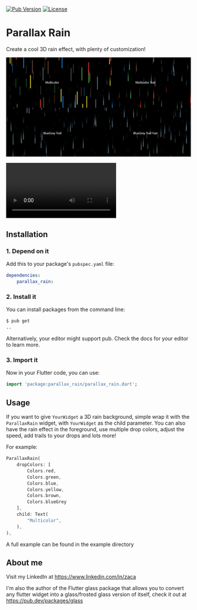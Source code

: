 [![Pub Version](https://img.shields.io/pub/v/glass.svg?style=flat-square)](https://pub.dev/packages/parallax_rain)
[![License](https://img.shields.io/badge/License-BSD%203--Clause-blue.svg)](https://opensource.org/licenses/BSD-3-Clause)

# Parallax Rain
Create a cool 3D rain effect, with plenty of customization!

![Sample screenshot](https://raw.githubusercontent.com/Zachariah-Abraham/parallax_rain/main/example/screenshots/1.PNG)

![Sample video](https://user-images.githubusercontent.com/24973509/120873946-e964f600-c5c1-11eb-8cc1-eabb493ddee2.mp4)



## Installation

### 1. Depend on it

Add this to your package's `pubspec.yaml` file:

```yaml
dependencies:
    parallax_rain:
```


### 2. Install it

You can install packages from the command line:

```bash
$ pub get
..
```

Alternatively, your editor might support pub. Check the docs for your editor to learn more.

### 3. Import it

Now in your Flutter code, you can use:

```Dart
import 'package:parallax_rain/parallax_rain.dart';
```

## Usage

If you want to give `YourWidget` a 3D rain background, simple wrap it with the `ParallaxRain` widget, with `YourWidget` as the child parameter. You can also have the rain effect in the foreground, use multiple drop colors, adjust the speed, add trails to your drops and lots more! 

For example: 

```Dart
ParallaxRain(
    dropColors: [
        Colors.red,
        Colors.green,
        Colors.blue,
        Colors.yellow,
        Colors.brown,
        Colors.blueGrey
    ],
    child: Text(
        "Multicolor",
    ),
),
```

A full example can be found in the example directory

## About me

Visit my LinkedIn at https://www.linkedin.com/in/zaca 

I'm also the author of the Flutter glass package that allows you to convert any flutter widget into a glass/frosted glass version of itself, check it out at https://pub.dev/packages/glass
